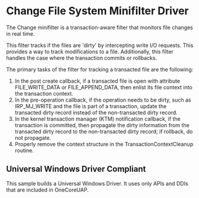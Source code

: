 <!---
    name: Change File System Minifilter Driver
    platform: WDM
    language: cpp
    category: FileSystem
    description: A transaction-aware filter that monitors file changes in real time.
    samplefwlink: http://go.microsoft.com/fwlink/p/?LinkId=617647
--->


Change File System Minifilter Driver
====================================

The Change minifilter is a transaction-aware filter that monitors file changes in real time.

This filter tracks if the files are 'dirty' by intercepting write I/O requests. This provides a way to track modifications to a file. Additionally, this filter handles the case where the transaction commits or rollbacks.

The primary tasks of the filter for tracking a transacted file are the following:

1.  In the post create callback, if a transacted file is open with attribute FILE\_WRITE\_DATA or FILE\_APPEND\_DATA, then enlist its file context into the transaction context.
2.  In the pre-operation callback, if the operation needs to be dirty, such as IRP\_MJ\_WRITE and the file is part of a transaction, update the transacted dirty record instead of the non-transacted dirty record.
3.  In the kernel transaction manager (KTM) notification callback, if the transaction is committed, then propagate the dirty information from the transacted dirty record to the non-transacted dirty record; if rollback, do not propagate.
4.  Properly remove the context structure in the TransactionContextCleanup routine.

## Universal Windows Driver Compliant
This sample builds a Universal Windows Driver. It uses only APIs and DDIs that are included in OneCoreUAP.


